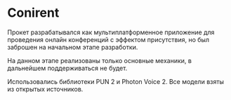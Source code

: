 # Conirent
Прокет разрабатывался как мультиплатформенное приложение для проведения онлайн конференций с эффектом присутствия, но был заброшен на начальном этапе разработки.

На данном этапе реализованы только основные механики, в дальнейшем поддерживаться не будет.

Использовались библиотеки PUN 2 и Photon Voice 2. Все модели взяты из открытых источников.
